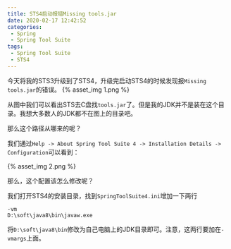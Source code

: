 ```yaml
---
title: STS4启动报错Missing tools.jar
date: 2020-02-17 12:42:52
categories:
 - Spring
 - Spring Tool Suite
tags:
 - Spring Tool Suite
 - STS4
---
```


今天将我的STS3升级到了STS4，升级完启动STS4的时候发现报`Missing tools.jar`的错误。
{% asset_img 1.png  %}
<!-- more -->
从图中我们可以看出STS去C盘找`tools.jar`了。但是我的JDK并不是装在这个目录。我想大多数人的JDK都不在图上的目录吧。

那么这个路径从哪来的呢？

我们通过`Help -> About Spring Tool Suite 4 -> Installation Details -> Configuration`可以看到：

{% asset_img 2.png  %}

那么，这个配置该怎么修改呢？

我们打开STS4的安装目录，找到`SpringToolSuite4.ini`增加一下两行

```
-vm
D:\soft\java8\bin\javaw.exe
```

将`D:\soft\java8\bin`修改为自己电脑上的JDK目录即可。注意，这两行要加在`-vmargs`上面。





